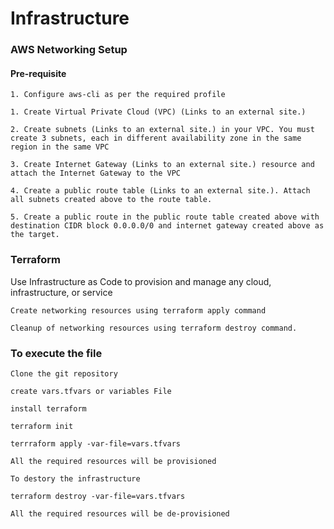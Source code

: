 # Infrastructure

### AWS Networking Setup

#### Pre-requisite

```
1. Configure aws-cli as per the required profile
```

```
1. Create Virtual Private Cloud (VPC) (Links to an external site.)

2. Create subnets (Links to an external site.) in your VPC. You must create 3 subnets, each in different availability zone in the same region in the same VPC

3. Create Internet Gateway (Links to an external site.) resource and attach the Internet Gateway to the VPC

4. Create a public route table (Links to an external site.). Attach all subnets created above to the route table.

5. Create a public route in the public route table created above with destination CIDR block 0.0.0.0/0 and internet gateway created above as the target.
```

### Terraform

Use Infrastructure as Code to provision and manage any cloud, infrastructure, or service

```
Create networking resources using terraform apply command

Cleanup of networking resources using terraform destroy command.
```

### To execute the file 

```
Clone the git repository 

create vars.tfvars or variables File

install terraform 

terraform init

terrraform apply -var-file=vars.tfvars

All the required resources will be provisioned 

To destory the infrastructure 

terraform destroy -var-file=vars.tfvars 

All the required resources will be de-provisioned
```
